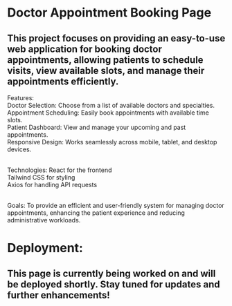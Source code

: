 # Doctor Appointment Booking Page

## This project focuses on providing an easy-to-use web application for booking doctor appointments, allowing patients to schedule visits, view available slots, and manage their appointments efficiently.

Features: <br>
Doctor Selection: Choose from a list of available doctors and specialties. <br>
Appointment Scheduling: Easily book appointments with available time slots. <br>
Patient Dashboard: View and manage your upcoming and past appointments. <br>
Responsive Design: Works seamlessly across mobile, tablet, and desktop devices. <br> <br>

Technologies:
React for the frontend <br>
Tailwind CSS for styling <br>
Axios for handling API requests <br> <br>

Goals:
To provide an efficient and user-friendly system for managing doctor appointments, enhancing the patient experience and reducing administrative workloads.

# Deployment:
 ## This page is currently being worked on and will be deployed shortly. Stay tuned for updates and further enhancements!

